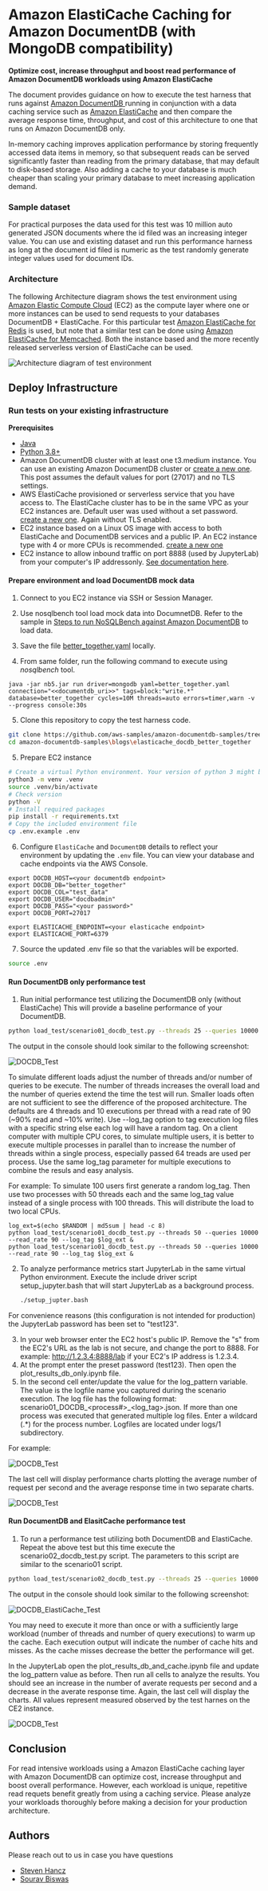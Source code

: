 # Amazon ElastiCache Caching for Amazon DocumentDB (with MongoDB compatibility)
__Optimize cost, increase throughput and boost read performance of Amazon DocumentDB workloads using Amazon ElastiCache__

The document provides guidance on how to execute the test harness that runs against  [Amazon DocumentDB ](https://aws.amazon.com/documentdb/) running in conjunction with a data caching service such as [Amazon ElastiCache](https://aws.amazon.com/elasticache/) and then compare the average response time, throughput, and cost of this architecture to one that runs on Amazon DocumentDB only.

In-memory caching improves application performance by storing frequently accessed data items in memory, so that subsequent reads can be served significantly faster than reading from the primary database, that may default to disk-based storage. Also adding a cache to your database is much cheaper than scaling your primary database to meet increasing application demand.

### Sample dataset

For practical purposes the data used for this test was 10 million auto generated JSON documents where the id filed was an increasing integer value. You can use and existing dataset and run this performance harness as long at the document id filed is numeric as the test randomly generate integer values used for document IDs.

### Architecture

The following Architecture diagram shows the test environment using [Amazon Elastic Compute Cloud](https://aws.amazon.com/pm/ec2/) (EC2) as the compute layer where one or more instances can be used to send requests to your databases DocumentDB + ElastiCache. For this particular test [Amazon ElastiCache for Redis](https://aws.amazon.com/elasticache/redis/) is used, but note that a similar test can be done using [Amazon ElastiCache for Memcached](https://aws.amazon.com/elasticache/memcached/). Both the instance based and the more recently released serverless version of ElastiCache can be used.

![Architecture diagram of test environment](docs/DOCDB_cache.png)

## Deploy Infrastructure

### Run tests on your existing infrastructure

__Prerequisites__

- [Java](https://www.java.com/en/)
- [Python 3.8+](https://www.python.org/)
- Amazon DocumentDB cluster with at least one t3.medium instance. You can use an existing Amazon DocumentDB cluster or [create a new one](https://docs.aws.amazon.com/documentdb/latest/developerguide/db-cluster-create.html). This post assumes the default values for port (27017) and no TLS settings.
- AWS ElastiCache provisioned or serverless service that you have access to. The ElastiCache cluster has to be in the same VPC as your EC2 instances are. Default user was used without a set password. [create a new one](https://docs.aws.amazon.com/AmazonElastiCache/latest/red-ug/Clusters.Create.html). Again without TLS enabled. 
- EC2 instance based on a Linux OS image with access to both ElastiCache and DocumentDB services and a public IP. An EC2 instance type with 4 or more CPUs is recommended. [create a new one](https://docs.aws.amazon.com/efs/latest/ug/gs-step-one-create-ec2-resources.html)
- EC2 instance to allow inbound traffic on port 8888 (used by JupyterLab) from your computer's IP addressonly. [See documentation here](https://docs.aws.amazon.com/vpc/latest/userguide/security-group-rules.html). 

#### Prepare environment and load DocumentDB mock data 
1. Connect to you EC2 instance via SSH or Session Manager.
2. Use nosqlbench tool load mock data into DocumnetDB.
Refer to the sample in [Steps to run NoSQLBench against Amazon DocumentDB](https://github.com/aws-samples/amazon-documentdb-samples/tree/master/samples/nosqlbench) to load data.

3. Save the file [better_together.yaml](load_data/better_together.yaml) locally.
4. From same folder, run the following command to execute using *nosqlbench* tool.

```
java -jar nb5.jar run driver=mongodb yaml=better_together.yaml connection="<<documentdb_uri>>" tags=block:"write.*" database=better_together cycles=10M threads=auto errors=timer,warn -v --progress console:30s 
```

5. Clone this repository to copy the test harness code.
```bash
git clone https://github.com/aws-samples/amazon-documentdb-samples/tree/master
cd amazon-documentdb-samples\blogs\elasticache_docdb_better_together
```

5. Prepare EC2 instance

```bash
# Create a virtual Python environment. Your version of python 3 might be different make sure you are using version 3.8 or higher.
python3 -m venv .venv
source .venv/bin/activate
# Check version
python -V
# Install required packages
pip install -r requirements.txt
# Copy the included environment file
cp .env.example .env
```

6. Configure `ElastiCache` and `DocumentDB` details to reflect your environment by updating the `.env` file. You can view your database and cache endpoints via the AWS Console.

```
export DOCDB_HOST=<your documentdb endpoint>
export DOCDB_DB="better_together"
export DOCDB_COL="test_data"
export DOCDB_USER="docdbadmin"
export DOCDB_PASS="<your password>"
export DOCDB_PORT=27017

export ELASTICACHE_ENDPOINT=<your elasticache endpoint>
export ELASTICACHE_PORT=6379
```

7. Source the updated .env file so that the variables will be exported.

```bash
source .env
```

#### Run DocumentDB only performance test

1. Run initial performance test utilizing the DocumentDB only (without ElastiCache) This will provide a baseline performance of your DocumentDB.

```bash
python load_test/scenario01_docdb_test.py --threads 25 --queries 10000 --read_rate 90
```

The output in the console should look similar to the following screenshot:

![DOCDB_Test](docs/DOCDB_Test.png)

To simulate different loads adjust the number of threads and/or number of queries to be execute. The number of threads increases the overall load and the number of queries extend the time the test will run. Smaller loads often are not sufficient to see the difference of the proposed architecture.
The defaults are 4 threads and 10 executions per thread with a read rate of 90 (~90% read and ~10% write). Use --log_tag option to tag execution log files with a specific string else each log will have a random tag. 
On a client computer with multiple CPU cores, to simulate multiple users, it is better to execute multiple processes in parallel than to increase the number of threads within a single process, especially passed 64 treads are used per process. Use the same log_tag parameter for multiple executions to combine the resuls and easy analysis.

For example:
To simulate 100 users first generate a random log_tag. Then use two processes with 50 threads each and the same log_tag value instead of a single process with 100 threads. This will distribute the load to two local CPUs.

```
log_ext=$(echo $RANDOM | md5sum | head -c 8)
python load_test/scenario01_docdb_test.py --threads 50 --queries 10000 --read_rate 90 --log_tag $log_ext &
python load_test/scenario01_docdb_test.py --threads 50 --queries 10000 --read_rate 90 --log_tag $log_ext &
```

2. To analyze performance metrics start JupyterLab in the same virtual Python environment. Execute the include driver script setup_jupyter.bash that will start JupyterLab as a background process.

    ```bash
    ./setup_jupter.bash
    ```

For convenience reasons (this configuration is not intended for production) the JupyterLab password has been set to "test123".

3. In your web browser enter the EC2 host's public IP. Remove the "s" from the EC2's URL as the lab is not secure, and change the port to 8888. For example: http://1.2.3.4:8888/lab if your EC2's IP address is 1.2.3.4.
4. At the prompt enter the preset password (test123). Then open the plot_results_db_only.ipynb file.
5. In the second cell enter/update the value for the log_pattern variable. The value is the logfile name you captured during the scenario execution. The log file has the following format: scenario01_DOCDB_<process#>_<log_tag>.json. If more than one process was executed that generated multiple log files. Enter a wildcard (.*) for the process number. Logfiles are located under logs/1 subdirectory. 

For example:

![DOCDB_Test](docs/Update_Log.png)

The last cell will display performance charts plotting the average number of request per second and the average response time in two separate charts.

![DOCDB_Test](docs/DOCDB_only_performance.png)

#### Run DocumentDB and ElasitCache performance test

1. To run a performance test utilizing both DocumentDB and ElastiCache. Repeat the above test but this time execute the scenario02_docdb_test.py script. The parameters to this script are similar to the scenario01 script.

```bash
python load_test/scenario02_docdb_test.py --threads 25 --queries 10000 --read_rate 90
```

The output in the console should look similar to the following screenshot:

![DOCDB_ElastiCache_Test](docs/DOCDB_ElastiCache_Test.png)

You may need to execute it more than once or with a sufficiently large workload (number of threads and number of query executions) to warm up the cache. Each execution output will indicate the number of cache hits and misses. As the cache misses decrease the better the performance will get.

In the JupyterLab open the plot_results_db_and_cache.ipynb file and update the log_pattern value as before. Then run all cells to analyze the results. You should see an increase in the number of averate requests per second and a decrease in the averate response time. Again, the last cell will display the charts. All values represent measured observed by the test harnes on the CE2 instance.

![DOCDB_Test](docs/DOCDB_with_EC_performance.png)

## Conclusion

For read intensive workloads using a Amazon ElastiCache caching layer with Amazon DocumentDB can optimize cost, increase throughput and boost overall performance. However, each workload is unique, repetitive read requets benefit greatly from using a caching service. Please analyze your workloads thoroughly before making a decision for your production architecture.

## Authors

Please reach out to us in case you have questions

- [Steven Hancz](https://www.linkedin.com/in/steven-hancz/)
- [Sourav Biswas](https://www.linkedin.com/in/biswassourav/)
